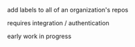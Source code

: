 add labels to all of an organization's repos

requires integration / authentication

early work in progress

